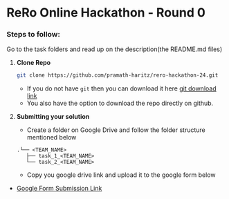 # ReRo Online Hackathon - Round 0

### Steps to follow:
Go to the task folders and read up on the description(the README.md files) 

1. **Clone Repo**
   ```bash
   git clone https://github.com/pramath-haritz/rero-hackathon-24.git
   ```
   - If you do not have `git` then you can download it here [git download link](https://git-scm.com/downloads)
   - You also have the option to download the repo directly on github. 
   
3. **Submitting your solution**
   - Create a folder on Google Drive and follow the folder structure mentioned below
   ```folder structure
   .└── <TEAM_NAME>
      ├── task_1_<TEAM_NAME>
      └── task_2_<TEAM_NAME>
   ```
   - Copy you google drive link and upload it to the google form below
  - [Google Form Submission Link](https://forms.gle/P5TX9UjrE4B9kwy2A)

